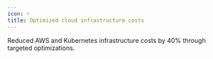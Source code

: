 ```yaml
---
icon: ⚡
title: Optimized cloud infrastructure costs
---
```


Reduced AWS and Kubernetes infrastructure costs by 40% through targeted optimizations.